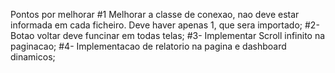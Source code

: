 Pontos por melhorar
#1 Melhorar  a classe de conexao, nao deve estar informada em cada ficheiro. Deve haver apenas 1, que sera importado;
#2- Botao voltar deve funcinar em todas telas;
#3- Implementar Scroll infinito na paginacao;
#4- Implementacao de relatorio na pagina e dashboard dinamicos;
